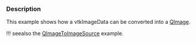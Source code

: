 ### Description

This example shows how a vtkImageData can be converted into a [QImage](http://doc.qt.io/qt-5/qimage.html).

!!! seealso
    the [QImageToImageSource](../QImageToImageSource) example.
